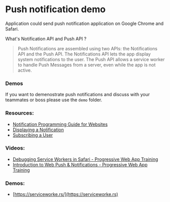 # Push notification demo

Application could send push notification application on Google Chrome and Safari.

What's Notification API and Push API ?

> Push Notifications are assembled using two APIs: the Notifications API and the Push API. The Notifications API lets the app display system notifications to the user. The Push API allows a service worker to handle Push Messages from a server, even while the app is not active.

### Demos

If you want to demenostrate push notifications and discuss with your teammates or boss please use the `demo` folder.

### Resources: 
- [Notification Programming Guide for Websites](https://developer.apple.com/library/archive/documentation/NetworkingInternet/Conceptual/NotificationProgrammingGuideForWebsites/LocalNotifications/LocalNotifications.html#//apple_ref/doc/uid/TP40012932-SW1)
- [Displaying a Notification](https://developers.google.com/web/fundamentals/push-notifications/display-a-notification)
- [Subscribing a User](https://developers.google.com/web/fundamentals/push-notifications/subscribing-a-user)

### Videos:
- [Debugging Service Workers in Safari - Progressive Web App Training](https://www.youtube.com/watch?v=87RU7v6Y-bk)
- [Introduction to Web Push & Notifications - Progressive Web App Training](https://youtu.be/85LAGSFgUhA)

### Demos: 
- [https://serviceworke.rs/](https://serviceworke.rs)